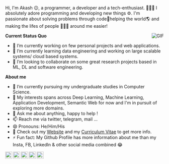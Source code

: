
Hi, I'm Akash 😉, a programmer, a developer and a tech-enthusiast. 👨🏻‍💻 I absolutely adore programming and developing new things ⚙. I'm passionate about solving problems through code🚀helping the world🌎 and making the lifes of people 👨‍👨‍👧 around me easier!

  <img align="right" alt="GIF" src="https://media.giphy.com/media/iIqmM5tTjmpOB9mpbn/giphy.gif" />


**Current Status Quo**

- 🔭 I’m currently working on few personal projects and web applications.
- 🌱 I’m currently learning data engineering and working on large scalable systems/ cloud based systems.
- 👯 I’m looking to collaborate on some great research projects based in ML, DL and software engineering.

**About me**
- 💼 I’m currently pursuing my undergraduate studies in Computer Science.
- 🤔 My interests spans across Deep Learning, Machine Learning, Application Development, Semantic Web for now and I'm in pursuit of exploring more domains.
- 💬 Ask me about anything, happy to help !
- 📫 Reach me via twitter, telegram, mail ...
- 😄 Pronouns: He/Him/His
- 👀 Check out my [Website](https://www.akashsharma.live/) and my [Curriculum Vitae](https://www.akashsharma.live/resume/Akash_Sharma_One_Page_CV.pdf) to get more info.
- ⚡ Fun fact: My Github Profile has more information about me than my Insta, FB, LinkedIn & other social media combined 😂

<a href="https://www.akashsharma.live/" target="_blank">
  <img align="left" alt="'Website" width="22px" src="https://image.flaticon.com/icons/svg/2301/2301129.svg" />
</a>
<a href="https://twitter.com/AkashTheGreat_1" target="_blank">
  <img align="left" alt="Twitter" width="22px" src="https://cdn.jsdelivr.net/npm/simple-icons@v3/icons/twitter.svg">
</a>
<a href="https://www.linkedin.com/in/akash-sharma-246b67165" target="_blank">
  <img align="left" alt="LinkedIn" width="22px" src="https://cdn.jsdelivr.net/npm/simple-icons@3.1.0/icons/linkedin.svg" />
</a>
<a href="https://t.me/AkashTheGreat" target="_blank">
  <img align="left" alt="Telegram" width="22px" src="https://cdn.jsdelivr.net/npm/simple-icons@v3/icons/telegram.svg" />
</a>
<a href="mailto:akashthegreatlegend@gmail.com" target="_blank">
  <img align="left" alt="'Gmail" width="22px" src="https://cdn.jsdelivr.net/npm/simple-icons@3.1.0/icons/gmail.svg" />
</a>
